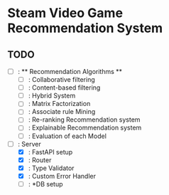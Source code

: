 # Steam Video Game Recommendation System
## TODO
- [ ] : ** Recommendation Algorithms **
    - [ ] : Collaborative filtering
    - [ ] : Content-based filtering
    - [ ] : Hybrid System
    - [ ] : Matrix Factorization
    - [ ] : Associate rule Mining
    - [ ] : Re-ranking Recommendation system
    - [ ] : Explainable Recommendation system
    - [ ] : Evaluation of each Model

- [ ] : Server
    - [X] : FastAPI setup
    - [X] : Router
    - [X] : Type Validator
    - [X] : Custom Error Handler 
    - [ ] : *DB setup